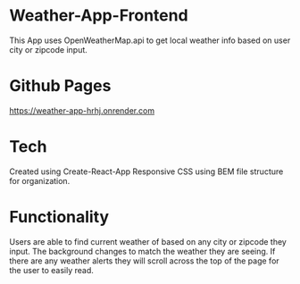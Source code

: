 # Weather-App-Frontend

This App uses OpenWeatherMap.api to get local weather info based on user city or zipcode input.

# Github Pages

https://weather-app-hrhj.onrender.com

# Tech

Created using Create-React-App
Responsive CSS using BEM file structure for organization.

# Functionality

Users are able to find current weather of based on any city or zipcode they input. The background changes to match the weather they are seeing. If there are any weather alerts they will scroll across the top of the page for the user to easily read.
